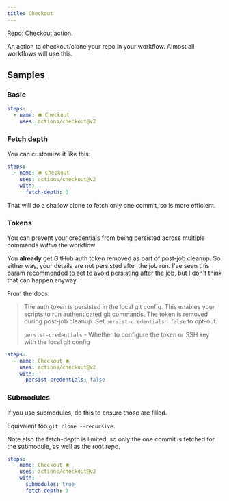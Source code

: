 ```yaml
---
title: Checkout
---
```


Repo: [Checkout](https://github.com/actions/checkout) action.

An action to checkout/clone your repo in your workflow. Almost all workflows will use this.

## Samples

### Basic

```yaml
steps:
  - name: 🛎 Checkout
    uses: actions/checkout@v2
```

### Fetch depth

You can customize it like this:

```yaml
steps:
  - name: 🛎 Checkout
    uses: actions/checkout@v2
    with:
      fetch-depth: 0
```

That will do a shallow clone to fetch only one commit, so is more efficient.

### Tokens

You can prevent your credentials from being persisted across multiple commands _within_ the workflow.

You **already** get GitHub auth token removed as part of post-job cleanup. So either way, your details are not persisted after the job run. I've seen this param recommended to set to avoid persisting after the job, but I don't think that can happen anyway.

From the docs:

> The auth token is persisted in the local git config. This enables your scripts to run authenticated git commands. The token is removed during post-job cleanup. Set `persist-credentials: false` to opt-out.
>
> `persist-credentials` - Whether to configure the token or SSH key with the local git config

```yaml
steps:
  - name: Checkout 🛎️
    uses: actions/checkout@v2
    with:
      persist-credentials: false
```

### Submodules

If you use submodules, do this to ensure those are filled.

Equivalent too `git clone --recursive`.

Note also the fetch-depth is limited, so only the one commit is fetched for the submodule, as well as the root repo.

```yaml
steps:
  - name: Checkout 🛎️
    uses: actions/checkout@v2
    with:
      submodules: true
      fetch-depth: 0
```
